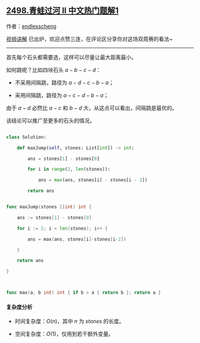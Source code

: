 ## [2498.青蛙过河 II 中文热门题解1](https://leetcode.cn/problems/frog-jump-ii/solutions/100000/tan-xin-by-endlesscheng-wj2k)

作者：[endlesscheng](https://leetcode.cn/u/endlesscheng)

[视频讲解](https://www.bilibili.com/video/BV1kR4y1r7Df/) 已出炉，欢迎点赞三连，在评论区分享你对这场双周赛的看法~

---

首先每个石头都需要选，这样可以尽量让最大距离最小。

如何跳呢？比如四块石头 $a-b-c-d$：

- 不采用间隔跳，路径为 $a-d-c-b-a$；
- 采用间隔跳，路径为 $a-c-d-b-a$；

由于 $a-d$ 必然比 $a-c$ 和 $b-d$ 大，从这点可以看出，间隔跳是最优的。

该结论可以推广至更多的石头的情况。

```py [sol1-Python3]
class Solution:
    def maxJump(self, stones: List[int]) -> int:
        ans = stones[1] - stones[0]
        for i in range(2, len(stones)):
            ans = max(ans, stones[i] - stones[i - 2])
        return ans
```

```go [sol1-Go]
func maxJump(stones []int) int {
	ans := stones[1] - stones[0]
	for i := 2; i < len(stones); i++ {
		ans = max(ans, stones[i]-stones[i-2])
	}
	return ans
}

func max(a, b int) int { if b > a { return b }; return a }
```

#### 复杂度分析

- 时间复杂度：$O(n)$，其中 $n$ 为 $\textit{stones}$ 的长度。
- 空间复杂度：$O(1)$，仅用到若干额外变量。
